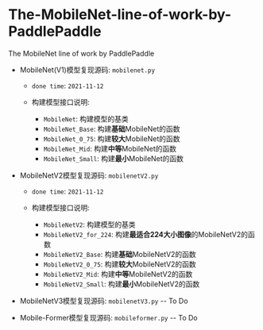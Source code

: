 # The-MobileNet-line-of-work-by-PaddlePaddle
The MobileNet line of work by PaddlePaddle

- MobileNet(V1)模型复现源码: `mobilenet.py`

    - `done time`: `2021-11-12`
    - 构建模型接口说明:
 
        - `MobileNet`: 构建模型的基类
        - `MobileNet_Base`: 构建**基础**MobileNet的函数
        - `MobileNet_0_75`: 构建**较大**MobileNet的函数
        - `MobileNet_Mid`: 构建**中等**MobileNet的函数
        - `MobileNet_Small`: 构建**最小**MobileNet的函数

- MobileNetV2模型复现源码: `mobilenetV2.py`

    - `done time`: `2021-11-12`
    - 构建模型接口说明:
 
        - `MobileNetV2`: 构建模型的基类
        - `MobileNetV2_for_224`: 构建**最适合224大小图像**的MobileNetV2的函数
        - `MobileNetV2_Base`: 构建**基础**MobileNetV2的函数
        - `MobileNetV2_0_75`: 构建**较大**MobileNetV2的函数
        - `MobileNetV2_Mid`: 构建**中等**MobileNetV2的函数
        - `MobileNetV2_Small`: 构建**最小**MobileNetV2的函数

- MobileNetV3模型复现源码: `mobilenetV3.py` -- To Do

- Mobile-Former模型复现源码: `mobileformer.py` -- To Do
